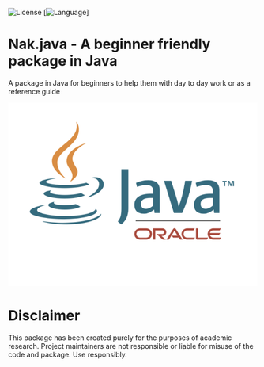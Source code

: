 ![License](https://img.shields.io/badge/License-MIT-green.svg)
[![Language](https://img.shields.io/badge/Language-Java-ED8B00?style=for-the-badge&logo=java&logoColor=white)]

# Nak.java - A beginner friendly package in Java

A package in Java for beginners to help them with day to day work or as a reference guide

<p align="center">
  <img src="assets/Java_banner.png?raw=true"/>
</p>



# Disclaimer
This package has been created purely for the purposes of academic research. Project maintainers are not responsible or liable for misuse of the code and package. Use responsibly.
